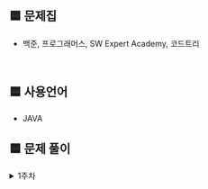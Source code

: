
## 🟦 문제집
- 백준, 프로그래머스, SW Expert Academy, 코드트리

</br>

## 🟦 사용언어
- JAVA

## 🟦 문제 풀이
<details>
  <summary>1주차</summary>
  <div markdown="1">

  ### 23.10.17 화요일
  
  | 순번 | 문제    | 완료 |
  | :--: | :-----------:  | :-----:  |
  | 00 | [백준 7490_0 만들기](https://www.acmicpc.net/problem/7490)  | ✔ | 

 

  ### 23.10.18 금요일
  
  | 순번 | 문제    | 완료 |
  | :--: | :-----------:  | :-----:  |
  | 00 | [백준 9935_문자열 폭발](https://www.acmicpc.net/problem/9935)  |  | 
 
  </div>
  </details>
